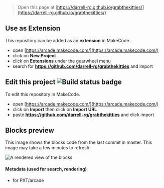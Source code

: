 


> Open this page at [https://darrell-rg.github.io/grabthekitties/](https://darrell-rg.github.io/grabthekitties/)

## Use as Extension

This repository can be added as an **extension** in MakeCode.

* open [https://arcade.makecode.com/](https://arcade.makecode.com/)
* click on **New Project**
* click on **Extensions** under the gearwheel menu
* search for **https://github.com/darrell-rg/grabthekitties** and import

## Edit this project ![Build status badge](https://github.com/darrell-rg/grabthekitties/workflows/MakeCode/badge.svg)

To edit this repository in MakeCode.

* open [https://arcade.makecode.com/](https://arcade.makecode.com/)
* click on **Import** then click on **Import URL**
* paste **https://github.com/darrell-rg/grabthekitties** and click import

## Blocks preview

This image shows the blocks code from the last commit in master.
This image may take a few minutes to refresh.

![A rendered view of the blocks](https://github.com/darrell-rg/grabthekitties/raw/master/.github/makecode/blocks.png)

#### Metadata (used for search, rendering)

* for PXT/arcade
<script src="https://makecode.com/gh-pages-embed.js"></script><script>makeCodeRender("{{ site.makecode.home_url }}", "{{ site.github.owner_name }}/{{ site.github.repository_name }}");</script>
